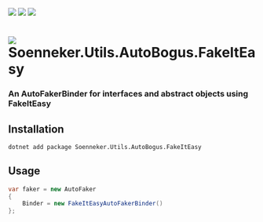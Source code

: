 [![](https://img.shields.io/nuget/v/soenneker.utils.autobogus.fakeiteasy.svg?style=for-the-badge)](https://www.nuget.org/packages/soenneker.utils.autobogus.fakeiteasy/)
[![](https://img.shields.io/github/actions/workflow/status/soenneker/soenneker.utils.autobogus.fakeiteasy/publish-package.yml?style=for-the-badge)](https://github.com/soenneker/soenneker.utils.autobogus.fakeiteasy/actions/workflows/publish-package.yml)
[![](https://img.shields.io/nuget/dt/soenneker.utils.autobogus.fakeiteasy.svg?style=for-the-badge)](https://www.nuget.org/packages/soenneker.utils.autobogus.fakeiteasy/)

# ![](https://user-images.githubusercontent.com/4441470/224455560-91ed3ee7-f510-4041-a8d2-3fc093025112.png) Soenneker.Utils.AutoBogus.FakeItEasy
### An AutoFakerBinder for interfaces and abstract objects using FakeItEasy

## Installation

```
dotnet add package Soenneker.Utils.AutoBogus.FakeItEasy
```

## Usage

```csharp
var faker = new AutoFaker
{
    Binder = new FakeItEasyAutoFakerBinder()
};
```